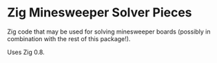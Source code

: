 # Zig Minesweeper Solver Pieces

Zig code that may be used for solving minesweeper boards (possibly in combination with the rest of this package!).

Uses Zig 0.8.

